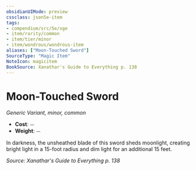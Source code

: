 ```yaml
---
obsidianUIMode: preview
cssclass: json5e-item
tags:
- compendium/src/5e/xge
- item/rarity/common
- item/tier/minor
- item/wondrous/wondrous-item
aliases: ["Moon-Touched Sword"]
SourceType: "Magic Item"
NoteIcon: magicitem
BookSource: Xanathar's Guide to Everything p. 138
---
```

# Moon-Touched Sword
*Generic Variant, minor, common*  

- **Cost**: ⏤
- **Weight**: ⏤

In darkness, the unsheathed blade of this sword sheds moonlight, creating bright light in a 15-foot radius and dim light for an additional 15 feet.

*Source: Xanathar's Guide to Everything p. 138*
